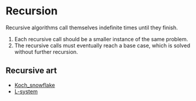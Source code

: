 # Recursion

Recursive algorithms call themselves indefinite times until they finish.

1. Each recursive call should be a smaller instance of the same problem.
2. The recursive calls must eventually reach a base case, which is solved without further recursion.



## Recursive art

- [Koch_snowflake](https://en.wikipedia.org/wiki/Koch_snowflake)
- [L-system](https://en.wikipedia.org/wiki/L-system)